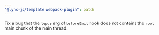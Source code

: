 ```yaml
---
"@lynx-js/template-webpack-plugin": patch
---
```


Fix a bug that the `lepus` arg of `beforeEmit` hook does not contains the `root` main chunk of the main thread.
